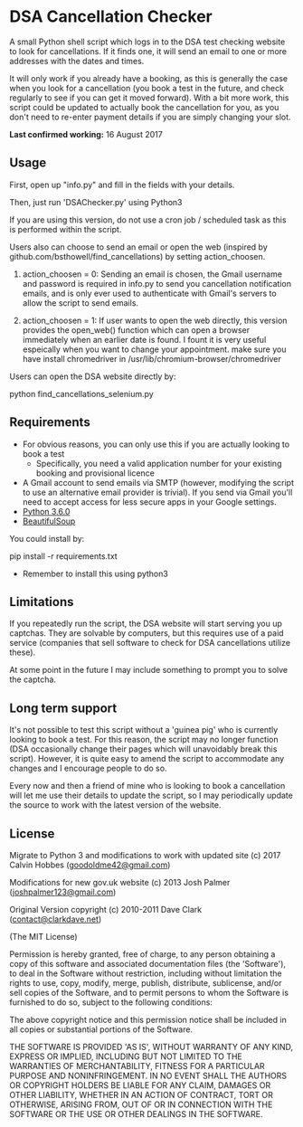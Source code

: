 
# DSA Cancellation Checker

A small Python shell script which logs in to the DSA test checking website to look for cancellations. If it finds one, it will send an email to one or more addresses with the dates and times.

It will only work if you already have a booking, as this is generally the case when you look for a cancellation (you book a test in the future, and check regularly to see if you can get it moved forward). With a bit more work, this script could be updated to actually book the cancellation for you, as you don't need to re-enter payment details if you are simply changing your slot.

**Last confirmed working:** 16 August 2017

## Usage

First, open up "info.py" and fill in the fields with your details.

Then, just run 'DSAChecker.py' using Python3

If you are using this version, do not use a cron job / scheduled task as this is performed within the script.

Users also can choose to send an email or open the web (inspired by github.com/bsthowell/find_cancellations) by setting action_choosen.

1) action_choosen = 0: Sending an email is chosen, the Gmail username and password is required in info.py to send you cancellation notification emails, and is only ever used to authenticate with Gmail's servers to allow the script to send emails.

2) action_choosen = 1: If user wants to open the web directly, this version provides the open_web() function which can open a browser immediately when an earlier date is found. I fount it is very useful espeically when you want to change your appointment. 
   make sure you have install chromedriver in /usr/lib/chromium-browser/chromedriver 

Users can open the DSA website directly by:

python find_cancellations_selenium.py

## Requirements

* For obvious reasons, you can only use this if you are actually looking to book a test
	* Specifically, you need a valid application number for your existing booking and provisional licence
* A Gmail account to send emails via SMTP (however, modifying the script to use an alternative email provider is trivial). If you send via Gmail you'll need to accept access for less secure apps in your Google settings.
* [Python 3.6.0](https://www.python.org/downloads/release/python-360/)
* [BeautifulSoup](http://www.crummy.com/software/BeautifulSoup/)

You could install by:

pip install -r requirements.txt

* Remember to install this using python3

## Limitations

If you repeatedly run the script, the DSA website will start serving you up captchas. They are solvable by computers, but this requires use of a paid service (companies that sell software to check for DSA cancellations utilize these).

At some point in the future I may include something to prompt you to solve the captcha.

## Long term support

It's not possible to test this script without a 'guinea pig' who is currently looking to book a test. For this reason, the script may no longer function (DSA occasionally change their pages which will unavoidably break this script). However, it is quite easy to amend the script to accommodate any changes and I encourage people to do so.

Every now and then a friend of mine who is looking to book a cancellation will let me use their details to update the script, so I may periodically update the source to work with the latest version of the website.

## License

Migrate to Python 3 and modifications to work with updated site (c) 2017 Calvin Hobbes (goodoldme42@gmail.com)

Modifications for new gov.uk website (c) 2013 Josh Palmer (joshpalmer123@gmail.com)

Original Version copyright (c) 2010-2011 Dave Clark (contact@clarkdave.net)

(The MIT License)

Permission is hereby granted, free of charge, to any person obtaining
a copy of this software and associated documentation files (the
'Software'), to deal in the Software without restriction, including
without limitation the rights to use, copy, modify, merge, publish,
distribute, sublicense, and/or sell copies of the Software, and to
permit persons to whom the Software is furnished to do so, subject to
the following conditions:

The above copyright notice and this permission notice shall be
included in all copies or substantial portions of the Software.

THE SOFTWARE IS PROVIDED 'AS IS', WITHOUT WARRANTY OF ANY KIND,
EXPRESS OR IMPLIED, INCLUDING BUT NOT LIMITED TO THE WARRANTIES OF
MERCHANTABILITY, FITNESS FOR A PARTICULAR PURPOSE AND NONINFRINGEMENT.
IN NO EVENT SHALL THE AUTHORS OR COPYRIGHT HOLDERS BE LIABLE FOR ANY
CLAIM, DAMAGES OR OTHER LIABILITY, WHETHER IN AN ACTION OF CONTRACT,
TORT OR OTHERWISE, ARISING FROM, OUT OF OR IN CONNECTION WITH THE
SOFTWARE OR THE USE OR OTHER DEALINGS IN THE SOFTWARE.
